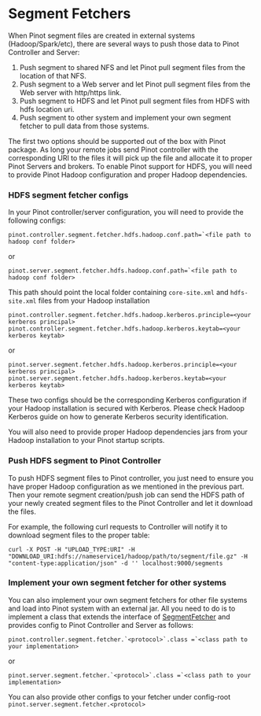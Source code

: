 # Segment Fetchers

When Pinot segment files are created in external systems (Hadoop/Spark/etc), there are several ways to push those data to Pinot Controller and Server:

1. Push segment to shared NFS and let Pinot pull segment files from the location of that NFS.
2. Push segment to a Web server and let Pinot pull segment files from the Web server with http/https link.
3. Push segment to HDFS and let Pinot pull segment files from HDFS with hdfs location uri.
4. Push segment to other system and implement your own segment fetcher to pull data from those systems.

The first two options should be supported out of the box with Pinot package. As long your remote jobs send Pinot controller with the corresponding URI to the files it will pick up the file and allocate it to proper Pinot Servers and brokers. To enable Pinot support for HDFS, you will need to provide Pinot Hadoop configuration and proper Hadoop dependencies.

### HDFS segment fetcher configs

In your Pinot controller/server configuration, you will need to provide the following configs:

```
pinot.controller.segment.fetcher.hdfs.hadoop.conf.path=`<file path to hadoop conf folder>
```

or

```
pinot.server.segment.fetcher.hdfs.hadoop.conf.path=`<file path to hadoop conf folder>
```

This path should point the local folder containing `core-site.xml` and `hdfs-site.xml` files from your Hadoop installation

```
pinot.controller.segment.fetcher.hdfs.hadoop.kerberos.principle=<your kerberos principal>
pinot.controller.segment.fetcher.hdfs.hadoop.kerberos.keytab=<your kerberos keytab>
```

or

```
pinot.server.segment.fetcher.hdfs.hadoop.kerberos.principle=<your kerberos principal>
pinot.server.segment.fetcher.hdfs.hadoop.kerberos.keytab=<your kerberos keytab>
```

These two configs should be the corresponding Kerberos configuration if your Hadoop installation is secured with Kerberos. Please check Hadoop Kerberos guide on how to generate Kerberos security identification.

You will also need to provide proper Hadoop dependencies jars from your Hadoop installation to your Pinot startup scripts.

### Push HDFS segment to Pinot Controller

To push HDFS segment files to Pinot controller, you just need to ensure you have proper Hadoop configuration as we mentioned in the previous part. Then your remote segment creation/push job can send the HDFS path of your newly created segment files to the Pinot Controller and let it download the files.

For example, the following curl requests to Controller will notify it to download segment files to the proper table:

```
curl -X POST -H "UPLOAD_TYPE:URI" -H "DOWNLOAD_URI:hdfs://nameservice1/hadoop/path/to/segment/file.gz" -H "content-type:application/json" -d '' localhost:9000/segments
```

### Implement your own segment fetcher for other systems

You can also implement your own segment fetchers for other file systems and load into Pinot system with an external jar. All you need to do is to implement a class that extends the interface of [SegmentFetcher](https://github.com/apache/incubator-pinot/blob/master/pinot-common/src/main/java/org/apache/pinot/common/segment/fetcher/SegmentFetcher.java) and provides config to Pinot Controller and Server as follows:

```
pinot.controller.segment.fetcher.`<protocol>`.class =`<class path to your implementation>
```

or

```
pinot.server.segment.fetcher.`<protocol>`.class =`<class path to your implementation>
```

You can also provide other configs to your fetcher under config-root `pinot.server.segment.fetcher.<protocol>`
